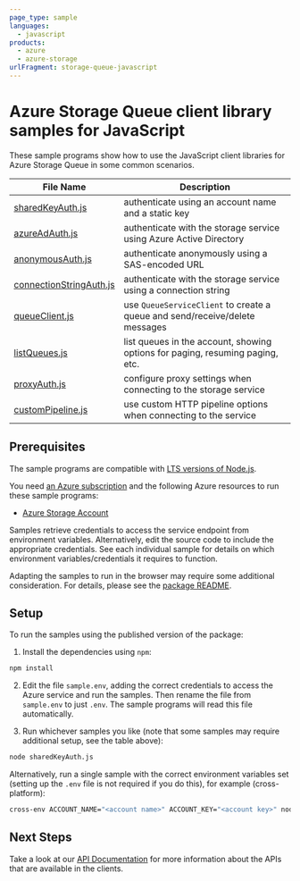 ```yaml
---
page_type: sample
languages:
  - javascript
products:
  - azure
  - azure-storage
urlFragment: storage-queue-javascript
---
```


# Azure Storage Queue client library samples for JavaScript

These sample programs show how to use the JavaScript client libraries for Azure Storage Queue in some common scenarios.

| **File Name**                                   | **Description**                                                               |
| ----------------------------------------------- | ----------------------------------------------------------------------------- |
| [sharedKeyAuth.js][sharedkeyauth]               | authenticate using an account name and a static key                           |
| [azureAdAuth.js][azureadauth]                   | authenticate with the storage service using Azure Active Directory            |
| [anonymousAuth.js][anonymousauth]               | authenticate anonymously using a SAS-encoded URL                              |
| [connectionStringAuth.js][connectionstringauth] | authenticate with the storage service using a connection string               |
| [queueClient.js][queueclient]                   | use `QueueServiceClient` to create a queue and send/receive/delete messages   |
| [listQueues.js][listqueues]                     | list queues in the account, showing options for paging, resuming paging, etc. |
| [proxyAuth.js][proxyauth]                       | configure proxy settings when connecting to the storage service               |
| [customPipeline.js][custompipeline]             | use custom HTTP pipeline options when connecting to the service               |

## Prerequisites

The sample programs are compatible with [LTS versions of Node.js](https://github.com/nodejs/release#release-schedule).

You need [an Azure subscription][freesub] and the following Azure resources to run these sample programs:

- [Azure Storage Account][createinstance_azurestorageaccount]

Samples retrieve credentials to access the service endpoint from environment variables. Alternatively, edit the source code to include the appropriate credentials. See each individual sample for details on which environment variables/credentials it requires to function.

Adapting the samples to run in the browser may require some additional consideration. For details, please see the [package README][package].

## Setup

To run the samples using the published version of the package:

1. Install the dependencies using `npm`:

```bash
npm install
```

2. Edit the file `sample.env`, adding the correct credentials to access the Azure service and run the samples. Then rename the file from `sample.env` to just `.env`. The sample programs will read this file automatically.

3. Run whichever samples you like (note that some samples may require additional setup, see the table above):

```bash
node sharedKeyAuth.js
```

Alternatively, run a single sample with the correct environment variables set (setting up the `.env` file is not required if you do this), for example (cross-platform):

```bash
cross-env ACCOUNT_NAME="<account name>" ACCOUNT_KEY="<account key>" node sharedKeyAuth.js
```

## Next Steps

Take a look at our [API Documentation][apiref] for more information about the APIs that are available in the clients.

[sharedkeyauth]: https://github.com/Azure/azure-sdk-for-js/blob/main/sdk/storage/storage-queue/samples/v12/javascript/sharedKeyAuth.js
[azureadauth]: https://github.com/Azure/azure-sdk-for-js/blob/main/sdk/storage/storage-queue/samples/v12/javascript/azureAdAuth.js
[anonymousauth]: https://github.com/Azure/azure-sdk-for-js/blob/main/sdk/storage/storage-queue/samples/v12/javascript/anonymousAuth.js
[connectionstringauth]: https://github.com/Azure/azure-sdk-for-js/blob/main/sdk/storage/storage-queue/samples/v12/javascript/connectionStringAuth.js
[queueclient]: https://github.com/Azure/azure-sdk-for-js/blob/main/sdk/storage/storage-queue/samples/v12/javascript/queueClient.js
[listqueues]: https://github.com/Azure/azure-sdk-for-js/blob/main/sdk/storage/storage-queue/samples/v12/javascript/listQueues.js
[proxyauth]: https://github.com/Azure/azure-sdk-for-js/blob/main/sdk/storage/storage-queue/samples/v12/javascript/proxyAuth.js
[custompipeline]: https://github.com/Azure/azure-sdk-for-js/blob/main/sdk/storage/storage-queue/samples/v12/javascript/customPipeline.js
[apiref]: https://learn.microsoft.com/javascript/api/@azure/storage-queue
[freesub]: https://azure.microsoft.com/free/
[createinstance_azurestorageaccount]: https://learn.microsoft.com/azure/storage/common/storage-account-overview
[package]: https://github.com/Azure/azure-sdk-for-js/tree/main/sdk/storage/storage-queue/README.md
